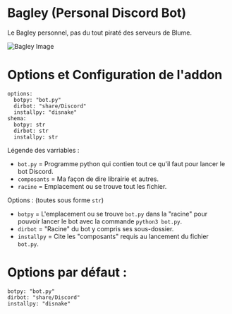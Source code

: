 # Bagley (Personal Discord Bot)
Le Bagley personnel, pas du tout piraté des serveurs de Blume.

![Bagley Image](https://static.wikia.nocookie.net/watchdogscombined/images/1/1b/Bagley.png)


# Options et Configuration de l'addon 
```
options:
  botpy: "bot.py"
  dirbot: "share/Discord"
  installpy: "disnake"
shema:
  botpy: str
  dirbot: str
  installpy: str
```



Légende des varriables :
  - `bot.py`      = Programme python qui contien tout ce qu'il faut pour lancer le bot Discord.
  - `composants`  = Ma façon de dire librairie et autres.
  - `racine`      = Emplacement ou se trouve tout les fichier.

Options : (toutes sous forme `str`)
  - `botpy`       = L'emplacement ou se trouve `bot.py` dans la "racine" pour pouvoir lancer le bot avec la commande `python3 bot.py`.
  - `dirbot`      = "Racine" du bot y compris ses sous-dossier.
  - `installpy`   = Cite les "composants" requis au lancement du fichier `bot.py`.
  



# Options par défaut :

```
botpy: "bot.py"
dirbot: "share/Discord"
installpy: "disnake"
```
